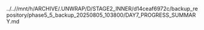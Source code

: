 ../..//mnt/h/ARCHIVE/.UNWRAP/D/STAGE2_INNER/d14ceaf6972c/backup_repository/phase5_5_backup_20250805_103800/DAY7_PROGRESS_SUMMARY.md